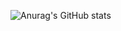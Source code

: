 ![Anurag's GitHub stats](https://github-readme-stats.vercel.app/api?username=belowyoon&show_icons=true&theme=date_night)
